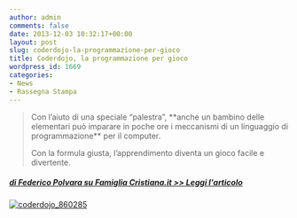 ```yaml
---
author: admin
comments: false
date: 2013-12-03 10:32:17+00:00
layout: post
slug: coderdojo-la-programmazione-per-gioco
title: Coderdojo, la programmazione per gioco
wordpress_id: 1669
categories:
- News
- Rassegna Stampa
---
```


<blockquote>Con l’aiuto di una speciale “palestra”, **anche un bambino delle elementari può imparare in poche ore i meccanismi di un linguaggio di programmazione** per il computer.

Con la formula giusta, l’apprendimento diventa un gioco facile e divertente.</blockquote>




##### [di Federico Polvara su Famiglia Cristiana.it >> Leggi l'articolo](//www.famigliacristiana.it/blogpost/coderdojo-la-programmazione-per-gioco.aspx)




[![coderdojo_860285](//coderdojomilano.it/wp-content/uploads/2013/12/coderdojo_860285.jpg)](//coderdojomilano.it/wp-content/uploads/2013/12/coderdojo_860285.jpg)
